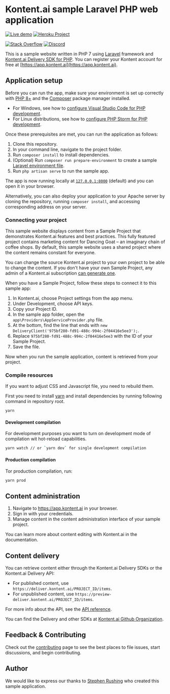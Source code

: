 # Kontent.ai sample Laravel PHP web application

[![Live demo](https://img.shields.io/badge/-Live%20Demo-brightgreen.svg)](https://kontent-ai-sample-app-php.herokuapp.com/)
[![Heroku Project](https://img.shields.io/badge/-Heroku-7673c0)](https://dashboard.heroku.com/apps/kontent-ai-sample-app-php)

[![Stack Overflow](https://img.shields.io/badge/Stack%20Overflow-ASK%20NOW-FE7A16.svg?logo=stackoverflow&logoColor=white)](https://stackoverflow.com/tags/kontent-ai)
[![Discord](https://img.shields.io/discord/821885171984891914?color=%237289DA&label=Kontent.ai%20Discord&logo=discord)](https://discord.gg/SKCxwPtevJ)

This is a sample website written in PHP 7 using [Laravel](https://laravel.com) framework and [Kontent.ai Delivery SDK for PHP](https://github.com/kontent-ai/delivery-sdk-php). You can register your Kontent account for free at [https://app.kontent.ai](https://app.kontent.ai).

## Application setup

Before you can run the app, make sure your environment is set up correctly with [PHP 8+](https://www.php.net/downloads.php) and the [Composer](https://getcomposer.org/) package manager installed.

* For Windows, see how to [configure Visual Studio Code for PHP development](https://github.com/kontent-ai/delivery-sdk-php/blob/master/wiki/Developing-PHP-in-Visual-Studio-Code-for-Dummies.md).
* For Linux distributions, see how to [configure PHP Storm for PHP development](https://github.com/kontent-ai/delivery-sdk-php/blob/master/wiki/Configuring-PHP-Storm-on-Linux.md).

Once these prerequisites are met, you can run the application as follows:

1. Clone this repository.
1. In your command line, navigate to the project folder.
1. Run `composer install` to install dependencies.
1. (Optional) Run `composer run prepare-environment` to create a sample [Laravel environment file](https://laravel.com/docs/6.x/configuration#environment-configuration).
1. Run `php artisan serve` to run the sample app.

The app is now running locally at [`127.0.0.1:8000`](127.0.0.1:8000) (default) and you can open it in your browser.

Alternatively, you can also deploy your application to your Apache server  by cloning the repository, running `composer install`, and accessing corresponding address on your server.

### Connecting your project

This sample website displays content from a Sample Project that demonstrates Kontent.ai features and best practices. This fully featured project contains marketing content for Dancing Goat – an imaginary chain of coffee shops. By default, this sample website uses a shared project where the content remains constant for everyone.

You can change the source Kontent.ai project to your own project to be able to change the content. If you don't have your own Sample Project, any admin of a Kontent.ai subscription [can generate one](https://kontent.ai/learn/tutorials/manage-kontent/projects/manage-projects#a-create-a-sample-project).

When you have a Sample Project, follow these steps to connect it to this sample app:

1. In Kontent.ai, choose Project settings from the app menu.
1. Under Development, choose API keys.
1. Copy your Project ID.
1. In the sample app folder, open the `app\Providers\AppServiceProvider.php` file.
1. At the bottom, find the line that ends with `new DeliveryClient('975bf280-fd91-488c-994c-2f04416e5ee3');`.
1. Replace `975bf280-fd91-488c-994c-2f04416e5ee3` with the ID of your Sample Project.
1. Save the file.

Now when you run the sample application, content is retrieved from your project.

### Compile resources

If you want to adjust CSS and Javascript file, you need to rebuild them.

First you need to install [yarn](https://yarnpkg.com/) and install dependencies by running following command in repository root.

```sh
yarn
```

#### Development compilation

For development purposes you want to turn on development mode of compilation wit hot-reload capabilities.

```sh
yarn watch // or `yarn dev` for single development compilation
```

#### Production compilation

Tor production compilation, run:

```sh
yarn prod
```

## Content administration

1. Navigate to https://app.kontent.ai in your browser.
1. Sign in with your credentials.
1. Manage content in the content administration interface of your sample project.

You can learn more about content editing with Kontent.ai in the documentation.

## Content delivery

You can retrieve content either through the Kontent.ai Delivery SDKs or the Kontent.ai Delivery API:

* For published content, use `https://deliver.kontent.ai/PROJECT_ID/items`.
* For unpublished content, use `https://preview-deliver.kontent.ai/PROJECT_ID/items`.

For more info about the API, see the [API reference](https://kontent.ai/learn/reference/kontent-apis-overview).

You can find the Delivery and other SDKs at [Kontent.ai Github Organization](https://github.com/kontent-ai).

## Feedback & Contributing

Check out the [contributing](https://github.com/kontent-ai/sample-app-php/blob/master/CONTRIBUTING.md) page to see the best places to file issues, start discussions, and begin contributing.

## Author

We would like to express our thanks to [Stephen Rushing](https://github.com/stephenr85) who created this sample application.
